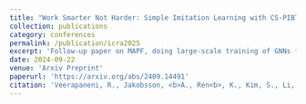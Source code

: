 ```yaml
---
title: "Work Smarter Not Harder: Simple Imitation Learning with CS-PIBT Outperforms Large Scale Imitation Learning for MAPF"
collection: publications
category: conferences
permalink: /publication/icra2025
excerpt: 'Follow-up paper on MAPF, doing large-scale training of GNNs for MAPF for improved scalability'
date: 2024-09-22
venue: 'Arxiv Preprint'
paperurl: 'https://arxiv.org/abs/2409.14491'
citation: 'Veerapaneni, R., Jakobsson, <b>A., Ren<b>, K., Kim, S., Li, J., & Likhachev, M. (2024). Work Smarter Not Harder: Simple Imitation Learning with CS-PIBT Outperforms Large Scale Imitation Learning for MAPF. arXiv preprint arXiv:2409.14491.'
---
```

